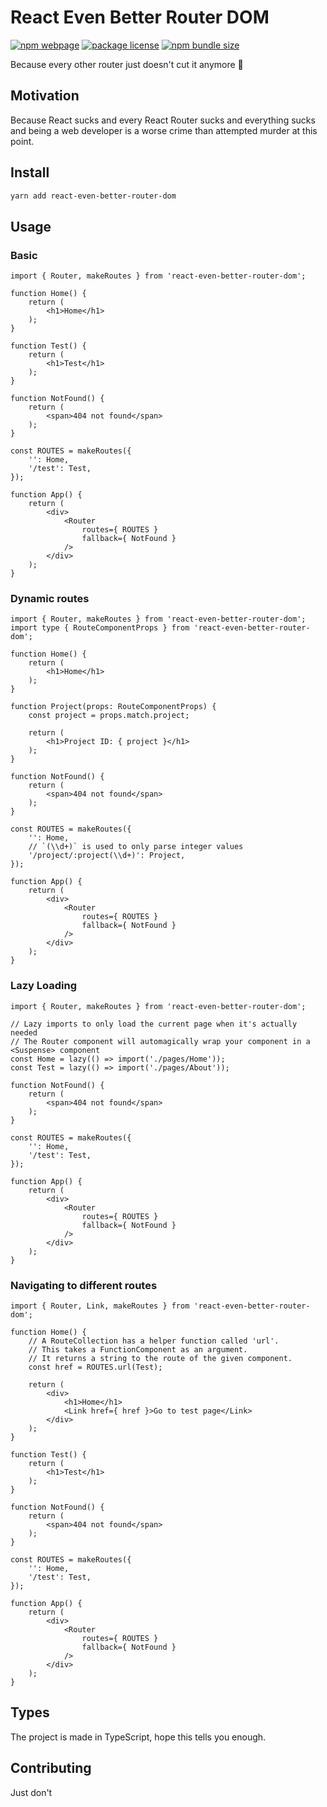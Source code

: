 # React Even Better Router DOM

[![npm webpage](https://img.shields.io/npm/v/react-even-better-router-dom?color=0c72cc)](https://www.npmjs.com/package/react-even-better-router-dom)
[![package license](https://img.shields.io/github/license/byr0n3/react-even-better-router-dom)](https://github.com/byr0n3/react-even-better-router-dom/blob/master/LICENSE)
[![npm bundle size](https://img.shields.io/bundlephobia/min/react-even-better-router-dom)](https://bundlephobia.com/package/react-even-better-router-dom)

Because every other router just doesn't cut it anymore 🤡

## Motivation

Because React sucks and every React Router sucks
and everything sucks and being a web developer is a worse crime
than attempted murder at this point.

## Install

```sh
yarn add react-even-better-router-dom
```

## Usage

### Basic

```tsx
import { Router, makeRoutes } from 'react-even-better-router-dom';

function Home() {
	return (
		<h1>Home</h1>
	);
}

function Test() {
	return (
		<h1>Test</h1>
	);
}

function NotFound() {
	return (
		<span>404 not found</span>
	);
}

const ROUTES = makeRoutes({
	'': Home,
	'/test': Test,
});

function App() {
	return (
		<div>
			<Router
				routes={ ROUTES }
				fallback={ NotFound }
			/>
		</div>
	);
}
```

### Dynamic routes

```tsx
import { Router, makeRoutes } from 'react-even-better-router-dom';
import type { RouteComponentProps } from 'react-even-better-router-dom';

function Home() {
	return (
		<h1>Home</h1>
	);
}

function Project(props: RouteComponentProps) {
	const project = props.match.project;

	return (
		<h1>Project ID: { project }</h1>
	);
}

function NotFound() {
	return (
		<span>404 not found</span>
	);
}

const ROUTES = makeRoutes({
	'': Home,
	// `(\\d+)` is used to only parse integer values
	'/project/:project(\\d+)': Project,
});

function App() {
	return (
		<div>
			<Router
				routes={ ROUTES }
				fallback={ NotFound }
			/>
		</div>
	);
}
```

### Lazy Loading

```tsx
import { Router, makeRoutes } from 'react-even-better-router-dom';

// Lazy imports to only load the current page when it's actually needed
// The Router component will automagically wrap your component in a <Suspense> component
const Home = lazy(() => import('./pages/Home'));
const Test = lazy(() => import('./pages/About'));

function NotFound() {
	return (
		<span>404 not found</span>
	);
}

const ROUTES = makeRoutes({
	'': Home,
	'/test': Test,
});

function App() {
	return (
		<div>
			<Router
				routes={ ROUTES }
				fallback={ NotFound }
			/>
		</div>
	);
}
```

### Navigating to different routes

```tsx
import { Router, Link, makeRoutes } from 'react-even-better-router-dom';

function Home() {
	// A RouteCollection has a helper function called 'url'. 
	// This takes a FunctionComponent as an argument.
	// It returns a string to the route of the given component.
	const href = ROUTES.url(Test);

	return (
		<div>
			<h1>Home</h1>
			<Link href={ href }>Go to test page</Link>
		</div>
	);
}

function Test() {
	return (
		<h1>Test</h1>
	);
}

function NotFound() {
	return (
		<span>404 not found</span>
	);
}

const ROUTES = makeRoutes({
	'': Home,
	'/test': Test,
});

function App() {
	return (
		<div>
			<Router
				routes={ ROUTES }
				fallback={ NotFound }
			/>
		</div>
	);
}
```

## Types

The project is made in TypeScript, hope this tells you enough.

## Contributing

Just don't
